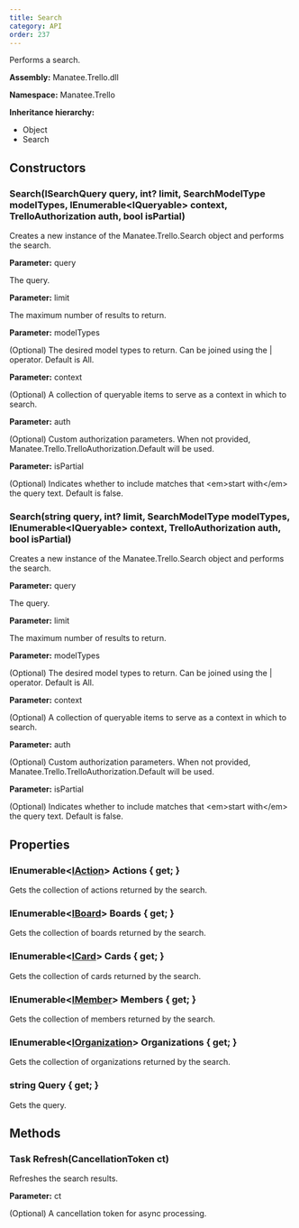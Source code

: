 ```yaml
---
title: Search
category: API
order: 237
---
```


Performs a search.

**Assembly:** Manatee.Trello.dll

**Namespace:** Manatee.Trello

**Inheritance hierarchy:**

- Object
- Search

## Constructors

### Search(ISearchQuery query, int? limit, SearchModelType modelTypes, IEnumerable&lt;IQueryable&gt; context, TrelloAuthorization auth, bool isPartial)

Creates a new instance of the Manatee.Trello.Search object and performs the search.

**Parameter:** query

The query.

**Parameter:** limit

The maximum number of results to return.

**Parameter:** modelTypes

(Optional) The desired model types to return. Can be joined using the | operator. Default is All.

**Parameter:** context

(Optional) A collection of queryable items to serve as a context in which to search.

**Parameter:** auth

(Optional) Custom authorization parameters. When not provided,
Manatee.Trello.TrelloAuthorization.Default will be used.

**Parameter:** isPartial

(Optional) Indicates whether to include matches that &lt;em&gt;start with&lt;/em&gt; the query text. Default is false.

### Search(string query, int? limit, SearchModelType modelTypes, IEnumerable&lt;IQueryable&gt; context, TrelloAuthorization auth, bool isPartial)

Creates a new instance of the Manatee.Trello.Search object and performs the search.

**Parameter:** query

The query.

**Parameter:** limit

The maximum number of results to return.

**Parameter:** modelTypes

(Optional) The desired model types to return. Can be joined using the | operator. Default is All.

**Parameter:** context

(Optional) A collection of queryable items to serve as a context in which to search.

**Parameter:** auth

(Optional) Custom authorization parameters. When not provided,
Manatee.Trello.TrelloAuthorization.Default will be used.

**Parameter:** isPartial

(Optional) Indicates whether to include matches that &lt;em&gt;start with&lt;/em&gt; the query text. Default is false.

## Properties

### IEnumerable&lt;[IAction](../IAction#iaction)&gt; Actions { get; }

Gets the collection of actions returned by the search.

### IEnumerable&lt;[IBoard](../IBoard#iboard)&gt; Boards { get; }

Gets the collection of boards returned by the search.

### IEnumerable&lt;[ICard](../ICard#icard)&gt; Cards { get; }

Gets the collection of cards returned by the search.

### IEnumerable&lt;[IMember](../IMember#imember)&gt; Members { get; }

Gets the collection of members returned by the search.

### IEnumerable&lt;[IOrganization](../IOrganization#iorganization)&gt; Organizations { get; }

Gets the collection of organizations returned by the search.

### string Query { get; }

Gets the query.

## Methods

### Task Refresh(CancellationToken ct)

Refreshes the search results.

**Parameter:** ct

(Optional) A cancellation token for async processing.

